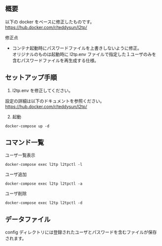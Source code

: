 ## 概要

以下の docker をベースに修正したものです。  
https://hub.docker.com/r/teddysun/l2tp/

修正点
* コンテナ起動時にパスワードファイルを上書きしないように修正。  
  オリジナルのものは起動時に l2tp.env ファイルで指定した１ユーザのみを含むパスワードファイルを再生成する仕様。

## セットアップ手順

1. l2tp.env を修正してください。

設定の詳細は以下のドキュメントを参照ください。  
https://hub.docker.com/r/teddysun/l2tp/

2. 起動

```
docker-compose up -d
```

## コマンド一覧

ユーザ一覧表示

```
docker-compose exec l2tp l2tpctl -l
```

ユーザ追加

```
docker-compose exec l2tp l2tpctl -a
```

ユーザ削除

```
docker-compose exec l2tp l2tpctl -d
```

## データファイル

config ディレクトリには登録されたユーザとパスワードを含むファイルが保存されます。
